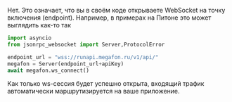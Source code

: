 Нет. Это означает, что вы в своём коде открываете WebSocket на точку включения (endpoint). Например, в примерах на Питоне это может выглядить как-то так
````python
import asyncio
from jsonrpc_websocket import Server,ProtocolError

endpoint_url = "wss://runapi.megafon.ru/v1/api/"
megafon = Server(endpoint_url+apiKey)
await megafon.ws_connect()
````
Как только ws-сессия будет успешно открыта, входящий трафик автоматически маршрутизируется на ваше приложение.
